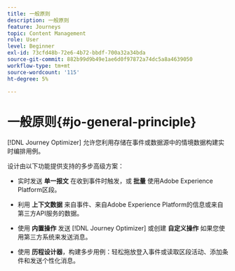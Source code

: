 ```yaml
---
title: 一般原则
description: 一般原则
feature: Journeys
topic: Content Management
role: User
level: Beginner
exl-id: 73cfd48b-72e6-4b72-bbdf-700a32a34bda
source-git-commit: 882b99d9b49e1ae6d0f97872a74dc5a8a4639050
workflow-type: tm+mt
source-wordcount: '115'
ht-degree: 5%

---
```


# 一般原则{#jo-general-principle}

[!DNL Journey Optimizer] 允许您利用存储在事件或数据源中的情境数据构建实时编排用例。

设计由以下功能提供支持的多步高级方案：

* 实时发送 **单一报文** 在收到事件时触发，或 **批量** 使用Adobe Experience Platform区段。

* 利用 **上下文数据** 来自事件、来自Adobe Experience Platform的信息或来自第三方API服务的数据。

* 使用 **内置操作** 发送 [!DNL Journey Optimizer] 或创建 **自定义操作** 如果您使用第三方系统来发送消息。

* 使用 **历程设计器**，构建多步用例：轻松拖放登入事件或读取区段活动、添加条件和发送个性化消息。
